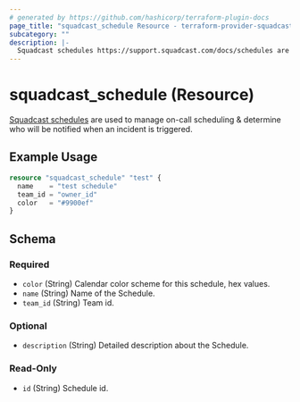 ```yaml
---
# generated by https://github.com/hashicorp/terraform-plugin-docs
page_title: "squadcast_schedule Resource - terraform-provider-squadcast"
subcategory: ""
description: |-
  Squadcast schedules https://support.squadcast.com/docs/schedules are used to manage on-call scheduling & determine who will be notified when an incident is triggered.
---
```


# squadcast_schedule (Resource)

[Squadcast schedules](https://support.squadcast.com/docs/schedules) are used to manage on-call scheduling & determine who will be notified when an incident is triggered.

## Example Usage

```terraform
resource "squadcast_schedule" "test" {
  name    = "test schedule"
  team_id = "owner_id"
  color   = "#9900ef"
}
```

<!-- schema generated by tfplugindocs -->
## Schema

### Required

- `color` (String) Calendar color scheme for this schedule, hex values.
- `name` (String) Name of the Schedule.
- `team_id` (String) Team id.

### Optional

- `description` (String) Detailed description about the Schedule.

### Read-Only

- `id` (String) Schedule id.


